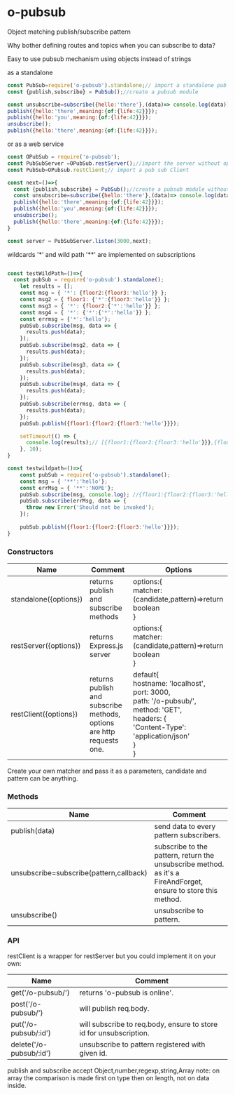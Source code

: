 # o-pubsub
Object matching publish/subscribe pattern

Why bother defining routes and topics when you can subscribe to data?

Easy to use pubsub mechanism using objects instead of strings 

as a standalone
```javascript
const PubSub=require('o-pubsub').standalone;// import a standalone pub sub
const {publish,subscribe} = PubSub();//create a pubsub module

const unsubscribe=subscribe({hello:'there'},(data)=> console.log(data));//will log {hello:'there',meaning:{of:{life:42}}} only once
publish({hello:'there',meaning:{of:{life:42}}});
publish({hello:'you',meaning:{of:{life:42}}});
unsubscribe();
publish({hello:'there',meaning:{of:{life:42}}});
```
or as a web service

```javascript
const OPubSub = require('o-pubsub');
const PubSubServer =OPubSub.restServer();//import the server without options
const PubSub=OPubsub.restClient;// import a pub sub Client

const next=()=>{
  const {publish,subscribe} = PubSub();//create a pubsub module without parameters gives an example one
  const unsubscribe=subscribe({hello:'there'},(data)=> console.log(data));//will log {hello:'there',meaning:{of:{life:42}}} only once
  publish({hello:'there',meaning:{of:{life:42}}});
  publish({hello:'you',meaning:{of:{life:42}}});
  unsubscribe();
  publish({hello:'there',meaning:{of:{life:42}}});
}

const server = PubSubServer.listen(3000,next);

```

wildcards '*' and wild path '**' are implemented on subscriptions 
```javascript

const testWildPath=()=>{
  const pubSub = require('o-pubsub').standalone();
    let results = [];
    const msg = { '*': {floor2:{floor3:'hello'}} };
    const msg2 = { floor1: {'*':{floor3:'hello'}} };
    const msg3 = { '*': {floor2:{'*':'hello'}} };
    const msg4 = { '*': {'*':{'*':'hello'}} };
    const errmsg = {'*':'hello'};
    pubSub.subscribe(msg, data => {
      results.push(data);
    });
    pubSub.subscribe(msg2, data => {
      results.push(data);
    });
    pubSub.subscribe(msg3, data => {
      results.push(data);
    });
    pubSub.subscribe(msg4, data => {
      results.push(data);
    });
    pubSub.subscribe(errmsg, data => {
      results.push(data);
    });
    pubSub.publish({floor1:{floor2:{floor3:'hello'}}});

    setTimeout(() => {
      console.log(results);// [{floor1:{floor2:{floor3:'hello'}}},{floor1:{floor2:{floor3:'hello'}}},{floor1:{floor2:{floor3:'hello'}}},{floor1:{floor2:{floor3:'hello'}}}];
    }, 10);
}

const testwildpath=()=>{
    const pubSub = require('o-pubsub').standalone();
    const msg = { '**':'hello'};
    const errMsg = { '**':'NOPE'};
    pubSub.subscribe(msg, console.log); //{floor1:{floor2:{floor3:'hello'}}}
    pubSub.subscribe(errMsg, data => {
      throw new Error('Should not be invoked');
    });
    
    pubSub.publish({floor1:{floor2:{floor3:'hello'}}});
}
```

### Constructors
|Name|Comment|Options|
| ------------- | ------------- | ------------- |
|standalone({options})| returns publish and subscribe methods| options:{<br> matcher:(candidate,pattern)=>return boolean<br>}|
|restServer({options})| returns Express.js server| options:{<br> matcher:(candidate,pattern)=>return boolean<br>}|
|restClient({options}) |returns publish and subscribe methods, options are http requests one.| default{<br> hostname: 'localhost',<br>    port: 3000,<br>    path: '/o-pubsub/',<br>    method: 'GET',<br>    headers: {<br>      'Content-Type': 'application/json'<br>    }<br>}|

Create your own matcher and pass it as a parameters, candidate and pattern can be anything.

### Methods
|Name | Comment|
| ------------- | ------------- |
|publish(data)| send data to every pattern subscribers.|
|unsubscribe=subscribe(pattern,callback)| subscribe to the pattern, return the unsubscribe method. as it's a FireAndForget, ensure to store this method.|
|unsubscribe()|unsubscribe to pattern.|

### API

restClient is a wrapper for restServer but you could implement it on your own:

| Name | Comment |
| --------------------------- | ------------- |
| get('/o-pubsub/') | returns 'o-pubsub is online'.|
| post('/o-pubsub/') | will publish req.body.|
| put('/o-pubsub/:id') | will subscribe to req.body, ensure to store id for unsubscription.|
| delete('/o-pubsub/:id') | unsubscribe to pattern registered with given id.|

publish and subscribe accept Object,number,regexp,string,Array 
note: on array the comparison is made first on type then on length, not on data inside.
